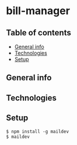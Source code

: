 # bill-manager
## Table of contents
* [General info](#general-info)
* [Technologies](#technologies)
* [Setup](#setup)

## General info

## Technologies

## Setup

```
$ npm install -g maildev
$ maildev
```
